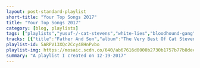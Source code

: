 ```yaml
---
layout: post-standard-playlist
short-title: "Your Top Songs 2017"
title: "Your Top Songs 2017"
category: [blog, playlists]
tags: ["playlists","yusuf-/-cat-stevens","white-lies","bloodhound-gang","blink-182","new-found-glory","b.r.gibson","new-found-glory","wavves","drake","new-found-glory","buddy-rich,-pat-labarbera,-bob-dogan","yusuf-/-cat-stevens","chance-the-rapper,-jeremih,-francis-and-the-lights","billy-may","mister-heavenly","yusuf-/-cat-stevens","chance-the-rapper,-kanye-west,-chicago-children's-choir","three-dog-night","john-denver","animal-collective","wavves","flogging-molly","can't-swim","benny-goodman,-billy-meyers,-elmer-schoebel,-jack-pettis","spin-doctors","van-morrison","chance-the-rapper","senses-fail","matt-pond-pa","awolnation","wavves","surfer-blood","minus-the-bear","mae","kendrick-lamar,-mc-eiht","dashboard-confessional","buddy-rich","glen-gray","apashe,-sway","twenty-one-pilots","drake","b.b.-king","awolnation","ship's-chorus,-disney","motion-city-soundtrack","bloodhound-gang","childish-gambino","drake","cults","matt-pond-pa","three-dog-night","trash-boat","awolnation","b.b.-king","art-blakey-&-the-jazz-messengers","nick-waterhouse","bloodhound-gang","twenty-one-pilots","rise-against","can't-swim","leon-bridges","cults","alt-j","matt-pond-pa","third-eye-blind","three-dog-night","mister-heavenly","built-to-spill"]
tracks: [{"title":"Father And Son","album":"The Very Best Of Cat Stevens","artists":"Yusuf / Cat Stevens"},{"title":"Take It Out on Me","album":"Friends","artists":"White Lies"},{"title":"Foxtrot Uniform Charlie Kilo","album":"Hefty Fine","artists":"Bloodhound Gang"},{"title":"Parking Lot","album":"California (Deluxe Edition)","artists":"blink-182"},{"title":"Call Me Anti-Social","album":"Makes Me Sick","artists":"New Found Glory"},{"title":"Sway","album":"Sway","artists":"b.r.gibson"},{"title":"Your Jokes Aren't Funny","album":"Makes Me Sick","artists":"New Found Glory"},{"title":"Daisy","album":"You’re Welcome","artists":"Wavves"},{"title":"Free Smoke","album":"More Life","artists":"Drake"},{"title":"Wildfire","album":"California (Deluxe Edition)","artists":"blink-182"},{"title":"Flowering Meadow","album":"Byzantine Tales","artists":"b.r.gibson"},{"title":"Party On Apocalypse","album":"Makes Me Sick","artists":"New Found Glory"},{"title":"Two Bass Hit","album":"Very Alive At Ronnie Scott's","artists":"Buddy Rich, Pat LaBarbera, Bob Dogan"},{"title":"If You Want To Sing Out, Sing Out","album":"The Very Best Of Cat Stevens","artists":"Yusuf / Cat Stevens"},{"title":"Summer Friends (feat. Jeremih & Francis & The Lights)","album":"Coloring Book","artists":"Chance the Rapper, Jeremih, Francis and the Lights"},{"title":"Lover (Gene Krupa Version)","album":"Swing Era Plus No. 3 - Cd016","artists":"Billy May"},{"title":"Beat Down","album":"Boxing the Moonlight","artists":"Mister Heavenly"},{"title":"Moonshadow","album":"The Very Best Of Cat Stevens","artists":"Yusuf / Cat Stevens"},{"title":"All We Got (feat. Kanye West & Chicago Children's Choir)","album":"Coloring Book","artists":"Chance the Rapper, Kanye West, Chicago Children's Choir"},{"title":"One - Single Version","album":"Three Dog Night","artists":"Three Dog Night"},{"title":"Take Me Home, Country Roads - Original Version","album":"John Denver's Greatest Hits","artists":"John Denver"},{"title":"FloriDada","album":"Painting With","artists":"Animal Collective"},{"title":"Death By Dinosaur Ninjas","album":"J.R.","artists":"b.r.gibson"},{"title":"No Shade","album":"You’re Welcome","artists":"Wavves"},{"title":"There's Nothing Left Pt. 1","album":"Life Is Good","artists":"Flogging Molly"},{"title":"Your Clothes","album":"Death Deserves a Name","artists":"Can't Swim"},{"title":"Bugle Call Rag (Live)","album":"In Person","artists":"Benny Goodman, Billy Meyers, Elmer Schoebel, Jack Pettis"},{"title":"Two Princes","album":"Pocket Full Of Kryptonite (Anniversary Edition)","artists":"Spin Doctors"},{"title":"Brown Eyed Girl","album":"Blowin' Your Mind!","artists":"Van Morrison"},{"title":"Same Drugs","album":"Coloring Book","artists":"Chance the Rapper"},{"title":"Jets to Perú","album":"In Your Absence","artists":"Senses Fail"},{"title":"A Candle and a Deck of Cards","album":"Winter Lives","artists":"Matt Pond PA"},{"title":"Fat Face","album":"Run","artists":"AWOLNATION"},{"title":"You’re Welcome","album":"You’re Welcome","artists":"Wavves"},{"title":"Matter of Time","album":"Snowdonia","artists":"Surfer Blood"},{"title":"Last Kiss","album":"VOIDS","artists":"Minus the Bear"},{"title":"This Time Is the Last Time (Wave Remix)","album":"Destination: B-Sides","artists":"Mae"},{"title":"m.A.A.d city","album":"good kid, m.A.A.d city","artists":"Kendrick Lamar, MC Eiht"},{"title":"Fever Dreams","album":"The Shade of Poison Trees","artists":"Dashboard Confessional"},{"title":"Nuttville","album":"The Roar Of '74","artists":"Buddy Rich"},{"title":"The Elks' Parade (Bobby Sherwood Version)","album":"Swing Era Plus No. 3 - Cd016","artists":"Glen Gray"},{"title":"I'm A Dragon feat. Sway - Original Mix","album":"I'm A Dragon","artists":"Apashe, Sway"},{"title":"Heavydirtysoul","album":"Blurryface","artists":"Twenty One Pilots"},{"title":"Blem","album":"More Life","artists":"Drake"},{"title":"A134","album":"Roads","artists":"b.r.gibson"},{"title":"Treat Me Right","album":"B.B. King Wails","artists":"B.B. King"},{"title":"Drinking Lightning","album":"Run","artists":"AWOLNATION"},{"title":"Fathoms Below","album":"The Little Mermaid Special Edition","artists":"Ship's Chorus, Disney"},{"title":"Anything At All","album":"Panic Stations","artists":"Motion City Soundtrack"},{"title":"Ralph Wiggum","album":"Hefty Fine","artists":"Bloodhound Gang"},{"title":"Me and Your Mama","album":"\"Awaken, My Love!\"","artists":"Childish Gambino"},{"title":"Jorja Interlude","album":"More Life","artists":"Drake"},{"title":"Offering","album":"Offering","artists":"Cults"},{"title":"Fotzepolitic","album":"Winter Lives","artists":"Matt Pond PA"},{"title":"Nobody - Single Version","album":"Three Dog Night","artists":"Three Dog Night"},{"title":"Strangers","album":"Nothing I Write You Can Change What You've Been Through","artists":"Trash Boat"},{"title":"Hollow Moon (Bad Wolf)","album":"Run","artists":"AWOLNATION"},{"title":"Sweet Thing","album":"B.B. King Wails","artists":"B.B. King"},{"title":"The Theme - Live At Birdland, New York City, 1960 / Remaster 2000/Rudy Van Gelder Edition/Alternate Version 1","album":"Meet You At The Jazz Corner Of The World (Remastered / Rudy Van Gelder Edition)","artists":"Art Blakey & The Jazz Messengers"},{"title":"It's Time","album":"Never Twice","artists":"Nick Waterhouse"},{"title":"Pennsylvania","album":"Hefty Fine","artists":"Bloodhound Gang"},{"title":"Ride","album":"Blurryface","artists":"Twenty One Pilots"},{"title":"Wolves","album":"Wolves","artists":"Rise Against"},{"title":"Come Home","album":"Death Deserves a Name","artists":"Can't Swim"},{"title":"Better Man","album":"Coming Home","artists":"Leon Bridges"},{"title":"I Took Your Picture","album":"Offering","artists":"Cults"},{"title":"Deadcrush","album":"RELAXER","artists":"alt-J"},{"title":"The Glow","album":"Winter Lives","artists":"Matt Pond PA"},{"title":"Narcolepsy","album":"Third Eye Blind","artists":"Third Eye Blind"},{"title":"It's For You - Single Version","album":"Three Dog Night","artists":"Three Dog Night"},{"title":"Magic Is Gone","album":"Boxing the Moonlight","artists":"Mister Heavenly"},{"title":"Liar","album":"You in Reverse","artists":"Built To Spill"}]
playlist-id: 5ARPV13XQc2Ccy48HnPvbo
playlist-img: https://mosaic.scdn.co/640/ab67616d0000b2730b1757b77b8decc5116078c8ab67616d0000b273b6312107cf7d7cac72f0c241ab67616d0000b273c7db54ebdd4f61877a3bd75bab67616d0000b273e7248738c2f7ce3b5584b15d
summary: "A playlist I created on 12-19-2017"
---
```

